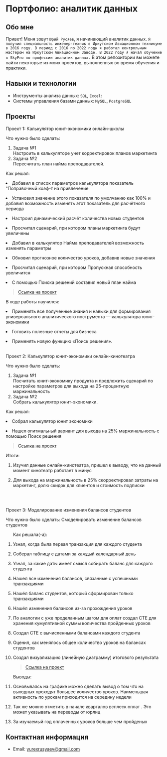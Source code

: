 # Портфолио: аналитик данных

## Обо мне 

Привет! Меня зовут ``Юрий Русяев``, я начинающий аналитик данных. 
``Я получил специальность инженер-техник в Иркутском Авиационном техникуме в 2016 году. В период с 2016 по 2022 годы я работал контрольным мастером на Иркутском Авиационном Заводе. В 2022 году я начал обучение в SkyPro по профессии аналитик данных.``
В этом репозитории вы можете найти некоторые из моих проектов, выполненных во время обучения и практики.
<br>

## Навыки и технологии
- Инструменты анализа данных: ``SQL``, ``Excel``:  
- Системы управления базами данных: ``MySQL``, ``PostgreSQL``



## Проекты
<p> Проект 1: Калькулятор юнит-экономики онлайн-школы</p>
<p>Что нужно было сделать:<p>
<ol>
  <li>Задача №1</li> Настроить в калькуляторе учет корректировок планов маркетинга
  <li>Задача №2</li> Пересчитать план найма преподавателей.
</ol>

<p>Как решал:
  <li>Добавил в список параметров калькулятора показатель "Поправочный коэф-т на привлечение</p>
  <li>Установил значение этого показателя по умолчанию как 100% и добавил возможность изменять этот показатель для расчётного периода</p>
  <li>Настроил динамический расчёт количества новых студентов</p>
  <li>Просчитал сценарий, при котором планы маркетинга будут увеличены</p>
  <li>Добавил в калькулятор Найма преподавателей возможность изменять параметры</p>
  <li>Обновил прогнозное количество уроков, добавив новые значения</p>
  <li>Просчитал сценарий, при котором Пропускная способность увеличится</p>
  <li>С помощью Поиска решений составил новый план найма<p>

> <a href="https://github.com/YuryRus/Yury-Rusyaev/tree/main/UE">Ссылка на проект</a>

В ходе работы научился:<p>
  <li>Применять все полученные знания и навыки для формирования универсального аналитического инструмента — калькулятора юнит-экономики<p>
  <li>Готовить полезные отчеты для бизнеса<p>
  <li>Применять новую функцию «Поиск решения».</li>
</ol>
<br> 

<p> Проект 2: Калькулятор юнит-экономики онлайн-кинотеатра</p>
<p>Что нужно было сделать:<p>
<ol>
  <li>Задача №1</li>Посчитать юнит-экономику продукта и предложить сценарий по настройке параметров для выхода на 25-процентную маржинальность</li>
  <li>Задача №2</li>Собрать калькулятор юнит-экономики.</li>
</ol>

<p>Как решал:
  <li>Собрал калькулятор юнит экономики<p>
  <li>Нашел опитмальный вариант для выхода на 25% маржинальность с помощью Поиск решения

> <a href="https://github.com/YuryRus/Yury-Rusyaev/tree/main/UE2">Ссылка на проект</a>
 
<p>Итоги:<p>
<ol>
  <li>Изучил данные онлайн-кинотеатра, пришел к выводу, что на данный момент кинотеатр работает в минус<p> 
  <li>Для выхода на маржинальность в 25% скорректировал затраты на маркетинг, долю скидок для клиентов и стоимость подписки<p>
</ol>
<br> 

<br> 
<p> Проект 3: Моделирование изменения балансов студентов</p> 
<p>Что нужно было сделать: Cмоделировать изменение балансов студентов<p>
<ol>


<p>Как решала(-а): 
  <li>Узнал, когда была первая транзакция для каждого студента<p>
  <li>Соберал таблицу с датами за каждый календарный день<p>
  <li>Узнал, за какие даты имеет смысл собирать баланс для каждого студента<p>
  <li>Нашел все изменения балансов, связанные с успешными транзакциями<p>
  <li>Нашёл баланс студентов, который сформирован только транзакциями<p>
  <li>Нашёл изменения балансов из-за прохождения уроков<p>
  <li>По аналогии с уже проделанным шагом для оплат создал CTE для хранения кумулятивной суммы количества пройденных уроков<p>
  <li>Создал CTE с вычисленными балансами каждого студента<p>
  <li>Оценил, как менялось общее количество уроков на балансах студентов<p>
  <li>Создал визуализацию (линейную диаграмму) итогового результата<p>
    

> <a href="https://github.com/YuryRus/Yury-Rusyaev/blob/main/SQL/student_balances">Ссылка на проект</a>

 
 <p>Выводы:<p>
 <li>Основываясь на графике можно сделать вывод о том что на выходных проходят большее количество уроков. Наименьшая активность по урокам приходится на середину недели<p>
 <li>Так же можно отметить в начале кварталов всплеск оплат . Это может указывать на переводы от юрлиц<p>
 <li>За изучаемый год оплаченных уроков больше чем пройденых<p>

</ol>

## Контактная информация
- Email: yurexrusyaev@gmail.com
